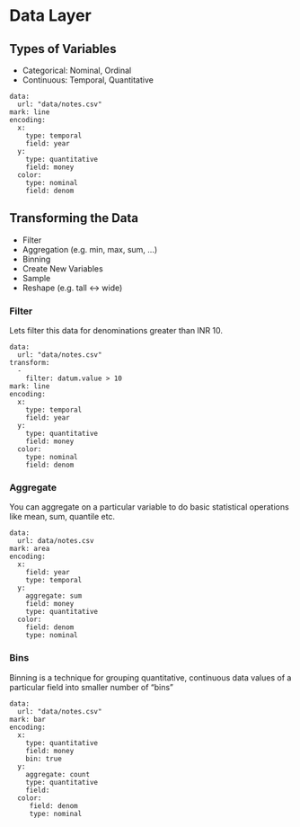 # Data Layer

## Types of Variables
- Categorical: Nominal, Ordinal
- Continuous: Temporal, Quantitative

```vis
data:
  url: "data/notes.csv"
mark: line
encoding:
  x:
    type: temporal
    field: year
  y:
    type: quantitative
    field: money
  color:
    type: nominal
    field: denom
```

## Transforming the Data
- Filter
- Aggregation (e.g. min, max, sum, ...)
- Binning
- Create New Variables
- Sample
- Reshape (e.g. tall <-> wide)


### Filter

Lets filter this data for denominations greater than INR 10.

```vis
data:
  url: "data/notes.csv"
transform:
  -
    filter: datum.value > 10
mark: line
encoding:
  x:
    type: temporal
    field: year
  y:
    type: quantitative
    field: money
  color:
    type: nominal
    field: denom
```

### Aggregate

You can aggregate on a particular variable to do basic statistical operations like mean, sum, quantile etc.

```vis
data:
  url: data/notes.csv
mark: area
encoding:
  x:
    field: year
    type: temporal
  y:
    aggregate: sum
    field: money
    type: quantitative
  color:
    field: denom
    type: nominal
```

### Bins

Binning is a technique for grouping quantitative, continuous data values of a particular field into smaller number of “bins”

```vis
data:
  url: "data/notes.csv"
mark: bar
encoding:
  x:
    type: quantitative
    field: money
    bin: true
  y:
    aggregate: count
    type: quantitative
    field:
  color:
     field: denom
     type: nominal

```
